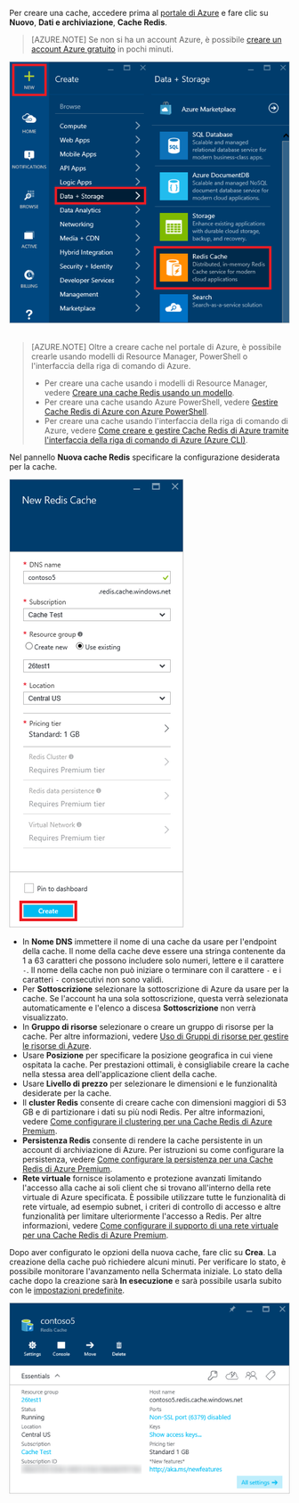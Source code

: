 Per creare una cache, accedere prima al [portale di Azure](https://portal.azure.com) e fare clic su **Nuovo**, **Dati e archiviazione**, **Cache Redis**.

>[AZURE.NOTE] Se non si ha un account Azure, è possibile [creare un account Azure gratuito](https://azure.microsoft.com/pricing/free-trial/?WT.mc_id=redis_cache_hero) in pochi minuti.

![New cache](media/redis-cache-create/redis-cache-new-cache-menu.png)  

>[AZURE.NOTE] Oltre a creare cache nel portale di Azure, è possibile crearle usando modelli di Resource Manager, PowerShell o l'interfaccia della riga di comando di Azure.
>
>-	Per creare una cache usando i modelli di Resource Manager, vedere [Creare una cache Redis usando un modello](../articles/redis-cache/cache-redis-cache-arm-provision.md).
>-	Per creare una cache usando Azure PowerShell, vedere [Gestire Cache Redis di Azure con Azure PowerShell](../articles/redis-cache/cache-howto-manage-redis-cache-powershell.md).
>-	Per creare una cache usando l'interfaccia della riga di comando di Azure, vedere [Come creare e gestire Cache Redis di Azure tramite l'interfaccia della riga di comando di Azure (Azure CLI)](../articles/redis-cache/cache-manage-cli.md).

Nel pannello **Nuova cache Redis** specificare la configurazione desiderata per la cache.

![Create cache](media/redis-cache-create/redis-cache-cache-create.png)

-	In **Nome DNS** immettere il nome di una cache da usare per l'endpoint della cache. Il nome della cache deve essere una stringa contenente da 1 a 63 caratteri che possono includere solo numeri, lettere e il carattere `-`. Il nome della cache non può iniziare o terminare con il carattere `-` e i caratteri `-` consecutivi non sono validi.
-	Per **Sottoscrizione** selezionare la sottoscrizione di Azure da usare per la cache. Se l'account ha una sola sottoscrizione, questa verrà selezionata automaticamente e l'elenco a discesa **Sottoscrizione** non verrà visualizzato.
-	In **Gruppo di risorse** selezionare o creare un gruppo di risorse per la cache. Per altre informazioni, vedere [Uso di Gruppi di risorse per gestire le risorse di Azure](../articles/resource-group-overview.md).
-	Usare **Posizione** per specificare la posizione geografica in cui viene ospitata la cache. Per prestazioni ottimali, è consigliabile creare la cache nella stessa area dell'applicazione client della cache.
-	Usare **Livello di prezzo** per selezionare le dimensioni e le funzionalità desiderate per la cache.
-	Il **cluster Redis** consente di creare cache con dimensioni maggiori di 53 GB e di partizionare i dati su più nodi Redis. Per altre informazioni, vedere [Come configurare il clustering per una Cache Redis di Azure Premium](../articles/redis-cache/cache-how-to-premium-clustering.md).
-	**Persistenza Redis** consente di rendere la cache persistente in un account di archiviazione di Azure. Per istruzioni su come configurare la persistenza, vedere [Come configurare la persistenza per una Cache Redis di Azure Premium](../articles/redis-cache/cache-how-to-premium-persistence.md).
-	**Rete virtuale** fornisce isolamento e protezione avanzati limitando l'accesso alla cache ai soli client che si trovano all'interno della rete virtuale di Azure specificata. È possibile utilizzare tutte le funzionalità di rete virtuale, ad esempio subnet, i criteri di controllo di accesso e altre funzionalità per limitare ulteriormente l'accesso a Redis. Per altre informazioni, vedere [Come configurare il supporto di una rete virtuale per una Cache Redis di Azure Premium](../articles/redis-cache/cache-how-to-premium-vnet.md).

Dopo aver configurato le opzioni della nuova cache, fare clic su **Crea**. La creazione della cache può richiedere alcuni minuti. Per verificare lo stato, è possibile monitorare l'avanzamento nella Schermata iniziale. Lo stato della cache dopo la creazione sarà **In esecuzione** e sarà possibile usarla subito con le [impostazioni predefinite](../articles/redis-cache/cache-configure.md#default-redis-server-configuration).

![Cache created](media/redis-cache-create/redis-cache-cache-created.png)  

<!---HONumber=AcomDC_0817_2016-->